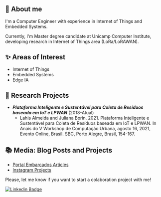 <!--
**wasp-lahis/wasp-lahis** is a ✨ _special_ ✨ repository because its `README.md` (this file) appears on your GitHub profile.

Here are some ideas to get you started:

- 🔭 I’m currently working on ...
- 🌱 I’m currently learning ...
- 👯 I’m looking to collaborate on ...
- 🤔 I’m looking for help with ...
- 📫 How to reach me: ...
-->


## :dancer: About me

I'm a Computer Engineer with experience in Internet of Things and Embedded Systems.

Currently, I'm Master degree candidate at Unicamp Computer Institute, developing research in Internet of Things area (LoRa/LoRAWAN).


## ✨ Areas of Interest

- Internet of Things
- Embedded Systems
- Edge IA

## 🔭 Research Projects
- ***Plataforma Inteligente e Sustentável para Coleta de Resíduos baseada em IoT e LPWAN*** (2018-Atual)
  - Lahis Almeida and Juliana Borin. 2021. Plataforma Inteligente e Sustentável para Coleta de Resíduos baseada em IoT e LPWAN. In Anais do V Workshop de Computação Urbana, agosto 16, 2021, Evento Online, Brasil. SBC, Porto Alegre, Brasil, 154-167.


##  :books: Media: Blog Posts and Projects

- [Portal Embarcados Articles](https://www.embarcados.com.br/desenvolvendo-aplicacoes-com-o-bluest-sdk-e-raspberry-pi/)
- [Instagram Projects](https://www.instagram.com/wasp.projects/)

Please, let me know if you want to start a colaboration project with me!

[![Linkedin Badge](https://img.shields.io/badge/LinkedIn-0077B5?style=for-the-badge&logo=linkedin&logoColor=white)](https://www.linkedin.com/in/lahis-almeida-5805094b/)
